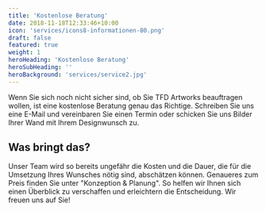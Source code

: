 ```yaml
---
title: 'Kostenlose Beratung'
date: 2018-11-18T12:33:46+10:00
icon: 'services/icons8-informationen-80.png'
draft: false
featured: true
weight: 1
heroHeading: 'Kostenlose Beratung'
heroSubHeading: ''
heroBackground: 'services/service2.jpg'
---
```

Wenn Sie sich noch nicht sicher sind, ob Sie TFD Artworks beauftragen wollen, ist eine kostenlose Beratung genau das Richtige. Schreiben Sie uns eine E-Mail und vereinbaren Sie einen Termin oder schicken Sie uns Bilder Ihrer Wand mit Ihrem Designwunsch zu.

## Was bringt das?

Unser Team wird so bereits ungefähr die Kosten und die Dauer, die für die Umsetzung Ihres Wunsches nötig sind, abschätzen können. Genaueres zum Preis finden Sie unter "Konzeption & Planung". So helfen wir Ihnen sich einen Überblick zu verschaffen und erleichtern die Entscheidung.
Wir freuen uns auf Sie!
